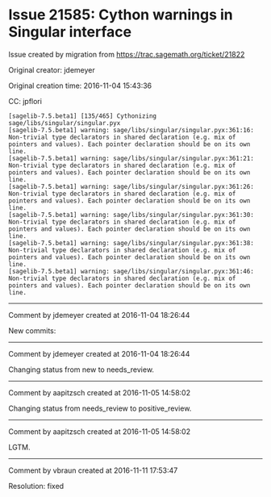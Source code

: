 # Issue 21585: Cython warnings in Singular interface

Issue created by migration from https://trac.sagemath.org/ticket/21822

Original creator: jdemeyer

Original creation time: 2016-11-04 15:43:36

CC:  jpflori


```
[sagelib-7.5.beta1] [135/465] Cythonizing sage/libs/singular/singular.pyx
[sagelib-7.5.beta1] warning: sage/libs/singular/singular.pyx:361:16: Non-trivial type declarators in shared declaration (e.g. mix of pointers and values). Each pointer declaration should be on its own line.
[sagelib-7.5.beta1] warning: sage/libs/singular/singular.pyx:361:21: Non-trivial type declarators in shared declaration (e.g. mix of pointers and values). Each pointer declaration should be on its own line.
[sagelib-7.5.beta1] warning: sage/libs/singular/singular.pyx:361:26: Non-trivial type declarators in shared declaration (e.g. mix of pointers and values). Each pointer declaration should be on its own line.
[sagelib-7.5.beta1] warning: sage/libs/singular/singular.pyx:361:30: Non-trivial type declarators in shared declaration (e.g. mix of pointers and values). Each pointer declaration should be on its own line.
[sagelib-7.5.beta1] warning: sage/libs/singular/singular.pyx:361:38: Non-trivial type declarators in shared declaration (e.g. mix of pointers and values). Each pointer declaration should be on its own line.
[sagelib-7.5.beta1] warning: sage/libs/singular/singular.pyx:361:46: Non-trivial type declarators in shared declaration (e.g. mix of pointers and values). Each pointer declaration should be on its own line.
```



---

Comment by jdemeyer created at 2016-11-04 18:26:44

New commits:


---

Comment by jdemeyer created at 2016-11-04 18:26:44

Changing status from new to needs_review.


---

Comment by aapitzsch created at 2016-11-05 14:58:02

Changing status from needs_review to positive_review.


---

Comment by aapitzsch created at 2016-11-05 14:58:02

LGTM.


---

Comment by vbraun created at 2016-11-11 17:53:47

Resolution: fixed
